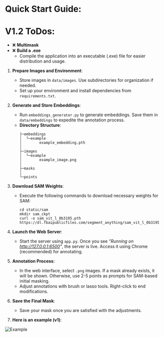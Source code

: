 # **Quick Start Guide**:

# **V1.2 ToDos**:
- ❌ **Multimask**
- ❌ **Build a .exe**
  - Compile the application into an executable (.exe) file for easier distribution and usage.


1. **Prepare Images and Environment**:
   - Store images in `data/images`. Use subdirectories for organization if needed.
   - Set up your environment and install dependencies from `requirements.txt`.

2. **Generate and Store Embeddings**:
   - Run `embeddings_generator.py` to generate embeddings. Save them in `data/embeddings` to expedite the annotation process.
   - **Directory Structure**:
     ```
     ├─embeddings
     │  └─example
     │        example_embedding.pth
     │
     ├─images
     │  └─example
     │        example_image.png
     │
     ├─masks
     │
     └─points
     ```

3. **Download SAM Weights**:
   - Execute the following commands to download necessary weights for SAM:
     ```
     cd static/sam
     mkdir sam_ckpt
     curl -o sam_vit_l_0b3195.pth https://dl.fbaipublicfiles.com/segment_anything/sam_vit_l_0b3195.pth
     ```

4. **Launch the Web Server**:
   - Start the server using `app.py`. Once you see *"Running on http://127.0.0.1:6500"*, the server is live. Access it using Chrome (recommended) for annotating.

5. **Annotation Process**:
   - In the web interface, select `.png` images. If a mask already exists, it will be shown. Otherwise, use 2-5 points as prompts for SAM-based initial masking.
   - Adjust annotations with brush or lasso tools. Right-click to end modifications.

6. **Save the Final Mask**:
   - Save your mask once you are satisfied with the adjustments.  

7. **Here is an example (v1)**:  

<img src="static/images/example.gif" alt="Example">

